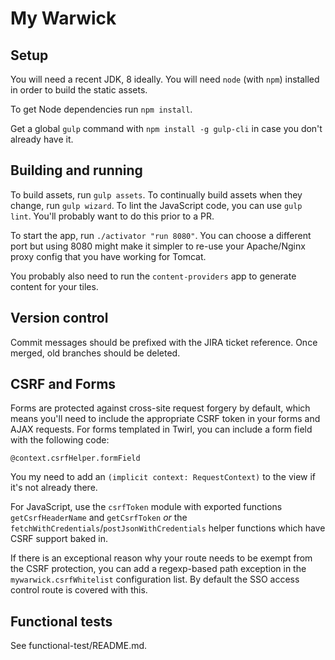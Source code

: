 My Warwick
=====

Setup
--------

You will need a recent JDK, 8 ideally. You will need `node` (with `npm`) installed in order to build the static assets.

To get Node dependencies run `npm install`.

Get a global `gulp` command with `npm install -g gulp-cli` in case you don't already have it.

Building and running
--------------------

To build assets, run `gulp assets`.
To continually build assets when they change, run `gulp wizard`.
To lint the JavaScript code, you can use `gulp lint`. You'll probably want to do this prior to a PR.

To start the app, run `./activator "run 8080"`. You can choose a different port but using 8080 might make it simpler
to re-use your Apache/Nginx proxy config that you have working for Tomcat.

You probably also need to run the `content-providers` app to generate content for your tiles.

Version control
---------------

Commit messages should be prefixed with the JIRA ticket reference. Once merged, old branches
should be deleted.

CSRF and Forms
--------------

Forms are protected against cross-site request forgery by default, which means you'll need to
include the appropriate CSRF token in your forms and AJAX requests. For forms templated in Twirl,
you can include a form field with the following code:

```twirl
@context.csrfHelper.formField
```

You my need to add an `(implicit context: RequestContext)` to the view if it's not already there.

For JavaScript, use the `csrfToken` module with exported functions `getCsrfHeaderName` and
`getCsrfToken` *or* the `fetchWithCredentials`/`postJsonWithCredentials` helper functions which
have CSRF support baked in.

If there is an exceptional reason why your route needs to be exempt from the CSRF protection,
you can add a regexp-based path exception in the `mywarwick.csrfWhitelist` configuration list. By
default the SSO access control route is covered with this.

Functional tests
----------------

See functional-test/README.md.
